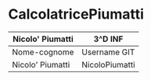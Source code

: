 # CalcolatricePiumatti
|Nicolo' Piumatti|3^D INF|
|-|-|
|Nome-cognome|Username GIT|
|Nicolo' Piumatti|NicoloPiumatti|
